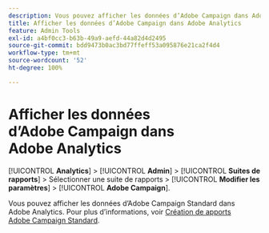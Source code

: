```yaml
---
description: Vous pouvez afficher les données d’Adobe Campaign dans Adobe Analytics.
title: Afficher les données d’Adobe Campaign dans Adobe Analytics
feature: Admin Tools
exl-id: a4bf0cc3-b63b-49a9-aefd-44a82d4d2495
source-git-commit: bdd9473b0ac3bd77ffeff53a095876e21ca2f4d4
workflow-type: tm+mt
source-wordcount: '52'
ht-degree: 100%

---
```


# Afficher les données d’Adobe Campaign dans Adobe Analytics

[!UICONTROL **Analytics**] > [!UICONTROL **Admin**] > [!UICONTROL **Suites de rapports**] > Sélectionner une suite de rapports > [!UICONTROL **Modifier les paramètres**] > [!UICONTROL **Adobe Campaign**].

Vous pouvez afficher les données d’Adobe Campaign Standard dans Adobe Analytics. Pour plus d’informations, voir [Création de apports Adobe Campaign Standard](/help/integrate/adobe-campaign.md).
